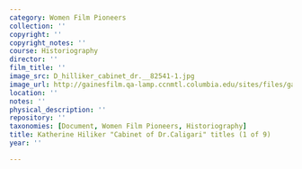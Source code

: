 ```yaml
---
category: Women Film Pioneers
collection: ''
copyright: ''
copyright_notes: ''
course: Historiography
director: ''
film_title: ''
image_src: D_hilliker_cabinet_dr.__82541-1.jpg
image_url: http://gainesfilm.qa-lamp.ccnmtl.columbia.edu/sites/files/gainesfilm/images/D_hilliker_cabinet_dr.__82541-1.jpg
location: ''
notes: ''
physical_description: ''
repository: ''
taxonomies: [Document, Women Film Pioneers, Historiography]
title: Katherine Hiliker "Cabinet of Dr.Caligari" titles (1 of 9)
year: ''

---
```

